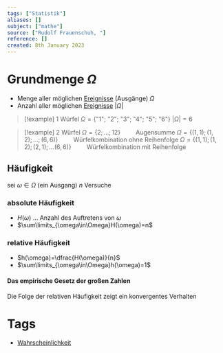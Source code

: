 ```yaml
---
tags: ["Statistik"]
aliases: []
subject: ["mathe"]
source: ["Rudolf Frauenschuh, "]
reference: []
created: 8th January 2023
---
```


# Grundmenge $\Omega$
- Menge aller möglichen [Ereignisse](Ereignis.md) (Ausgänge) $\Omega$
- Anzahl aller möglichen [Ereignisse](Ereignis.md) $|\Omega|$

>[!example] 1 Würfel
> $\Omega = \{\text{"1"; "2"; "3"; "4"; "5"; "6"}\}$
> $|\Omega|= 6$

>[!example] 2 Würfel
> $\Omega=\{2;\dots;12\}\qquad$ Augensumme
> $\Omega=\{(1,1);(1,2);\dots;(6,6)\}\qquad$ Würfelkombination ohne Reihenfolge
> $\Omega=\{(1,1);(1,2);(2,1);\dots(6,6)\}\qquad$ Würfelkombination mit Reihenfolge
> 

## Häufigkeit
sei $\omega\in\Omega$ (ein Ausgang)
$n$ Versuche

### absolute Häufigkeit
- $H(\omega)$ … Anzahl des Auftretens von $\omega$
- $\sum\limits_{\omega\in\Omega}H(\omega)=n$

### relative Häufigkeit
- $h(\omega)=\dfrac{H(\omega)}{n}$
- $\sum\limits_{\omega\in\Omega}h(\omega)=1$
#### Das empirische Gesetz der großen Zahlen
Die Folge der relativen Häufigkeit zeigt ein konvergentes Verhalten

# Tags
- [Wahrscheinlichkeit](Wahrscheinlichkeit.md)